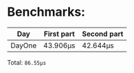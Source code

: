# Benchmarks:
| Day | First part | Second part |
| --- | --- | --- |
| DayOne | 43.906µs | 42.644µs |


Total: `86.55µs`
